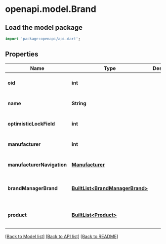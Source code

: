 # openapi.model.Brand

## Load the model package
```dart
import 'package:openapi/api.dart';
```

## Properties
Name | Type | Description | Notes
------------ | ------------- | ------------- | -------------
**oid** | **int** |  | [optional] [default to null]
**name** | **String** |  | [optional] [default to null]
**optimisticLockField** | **int** |  | [optional] [default to null]
**manufacturer** | **int** |  | [optional] [default to null]
**manufacturerNavigation** | [**Manufacturer**](Manufacturer.md) |  | [optional] [default to null]
**brandManagerBrand** | [**BuiltList&lt;BrandManagerBrand&gt;**](BrandManagerBrand.md) |  | [optional] [default to const []]
**product** | [**BuiltList&lt;Product&gt;**](Product.md) |  | [optional] [default to const []]

[[Back to Model list]](../README.md#documentation-for-models) [[Back to API list]](../README.md#documentation-for-api-endpoints) [[Back to README]](../README.md)


